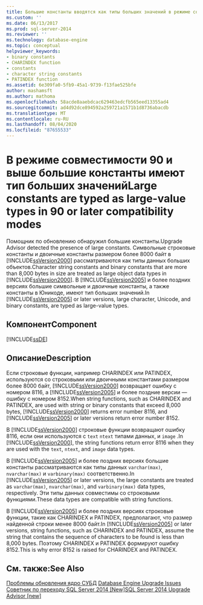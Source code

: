 ```yaml
---
title: Большие константы вводятся как типы больших значений в режиме совместимости 90 или более поздней версии | Документация Майкрософт
ms.custom: ''
ms.date: 06/13/2017
ms.prod: sql-server-2014
ms.reviewer: ''
ms.technology: database-engine
ms.topic: conceptual
helpviewer_keywords:
- binary constants
- CHARINDEX function
- constants
- character string constants
- PATINDEX function
ms.assetid: 6e309fa0-5fb9-45a1-9739-f13fae525bfe
author: mashamsft
ms.author: mathoma
ms.openlocfilehash: 58acde8aaebdcac629463edcfb565eed13355ad4
ms.sourcegitcommit: ad4d92dce894592a259721a1571b1d8736abacdb
ms.translationtype: MT
ms.contentlocale: ru-RU
ms.lasthandoff: 08/04/2020
ms.locfileid: "87655533"
---
```

# <a name="large-constants-are-typed-as-large-value-types-in-90-or-later-compatibility-modes"></a><span data-ttu-id="f5e8a-102">В режиме совместимости 90 и выше большие константы имеют тип больших значений</span><span class="sxs-lookup"><span data-stu-id="f5e8a-102">Large constants are typed as large-value types in 90 or later compatibility modes</span></span>
  <span data-ttu-id="f5e8a-103">Помощник по обновлению обнаружил большие константы.</span><span class="sxs-lookup"><span data-stu-id="f5e8a-103">Upgrade Advisor detected the presence of large constants.</span></span> <span data-ttu-id="f5e8a-104">Символьные строковые константы и двоичные константы размером более 8000 байт в [!INCLUDE[ssVersion2000](../../includes/ssversion2000-md.md)] рассматриваются как типы данных больших объектов.</span><span class="sxs-lookup"><span data-stu-id="f5e8a-104">Character string constants and binary constants that are more than 8,000 bytes in size are treated as large object data types in [!INCLUDE[ssVersion2000](../../includes/ssversion2000-md.md)].</span></span> <span data-ttu-id="f5e8a-105">В [!INCLUDE[ssVersion2005](../../includes/ssversion2005-md.md)] и более поздних версиях большие символьные и двоичные константы, а также константы в Юникоде, имеют тип больших значений.</span><span class="sxs-lookup"><span data-stu-id="f5e8a-105">In [!INCLUDE[ssVersion2005](../../includes/ssversion2005-md.md)] or later versions, large character, Unicode, and binary constants, are typed as large-value types.</span></span>  
  
## <a name="component"></a><span data-ttu-id="f5e8a-106">Компонент</span><span class="sxs-lookup"><span data-stu-id="f5e8a-106">Component</span></span>  
 [!INCLUDE[ssDE](../../includes/ssde-md.md)]  
  
## <a name="description"></a><span data-ttu-id="f5e8a-107">Описание</span><span class="sxs-lookup"><span data-stu-id="f5e8a-107">Description</span></span>  
 <span data-ttu-id="f5e8a-108">Если строковые функции, например CHARINDEX или PATINDEX, используются со строковыми или двоичными константами размером более 8000 байт, [!INCLUDE[ssVersion2000](../../includes/ssversion2000-md.md)] возвращает ошибку с номером 8116, а [!INCLUDE[ssVersion2005](../../includes/ssversion2005-md.md)] и более поздние версии — ошибку с номером 8152.</span><span class="sxs-lookup"><span data-stu-id="f5e8a-108">When string functions, such as CHARINDEX and PATINDEX, are used with string or binary constants that exceed 8,000 bytes, [!INCLUDE[ssVersion2000](../../includes/ssversion2000-md.md)] returns error number 8116, and [!INCLUDE[ssVersion2005](../../includes/ssversion2005-md.md)] or later versions return error number 8152.</span></span>  
  
 <span data-ttu-id="f5e8a-109">В [!INCLUDE[ssVersion2000](../../includes/ssversion2000-md.md)] строковые функции возвращают ошибку 8116, если они используются с `text` `ntext` типами данных, и `image` .</span><span class="sxs-lookup"><span data-stu-id="f5e8a-109">In [!INCLUDE[ssVersion2000](../../includes/ssversion2000-md.md)], the string functions return error 8116 when they are used with the `text`, `ntext`, and `image` data types.</span></span>  
  
 <span data-ttu-id="f5e8a-110">В [!INCLUDE[ssVersion2005](../../includes/ssversion2005-md.md)] и более поздних версиях большие константы рассматриваются как типы данных `varchar(max)`, `nvarchar(max)` и `varbinary(max)` соответственно.</span><span class="sxs-lookup"><span data-stu-id="f5e8a-110">In [!INCLUDE[ssVersion2005](../../includes/ssversion2005-md.md)] or later versions, the large constants are treated as `varchar(max)`, `nvarchar(max)`, and `varbinary(max)` data types, respectively.</span></span> <span data-ttu-id="f5e8a-111">Эти типы данных совместимы со строковыми функциями.</span><span class="sxs-lookup"><span data-stu-id="f5e8a-111">These data types are compatible with string functions.</span></span>  
  
 <span data-ttu-id="f5e8a-112">В [!INCLUDE[ssVersion2005](../../includes/ssversion2005-md.md)] и более поздних версиях строковые функции, такие как CHARINDEX и PATINDEX, предполагают, что размер найденной строки менее 8000 байт.</span><span class="sxs-lookup"><span data-stu-id="f5e8a-112">In [!INCLUDE[ssVersion2005](../../includes/ssversion2005-md.md)] or later versions, string functions, such as CHARINDEX and PATINDEX, assume the string that contains the sequence of characters to be found is less than 8,000 bytes.</span></span> <span data-ttu-id="f5e8a-113">Поэтому CHARINDEX и PATINDEX формируют ошибку 8152.</span><span class="sxs-lookup"><span data-stu-id="f5e8a-113">This is why error 8152 is raised for CHARINDEX and PATINDEX.</span></span>  
  
## <a name="see-also"></a><span data-ttu-id="f5e8a-114">См. также:</span><span class="sxs-lookup"><span data-stu-id="f5e8a-114">See Also</span></span>  
 <span data-ttu-id="f5e8a-115">[Проблемы обновления ядро СУБД](../../../2014/sql-server/install/database-engine-upgrade-issues.md) </span><span class="sxs-lookup"><span data-stu-id="f5e8a-115">[Database Engine Upgrade Issues](../../../2014/sql-server/install/database-engine-upgrade-issues.md) </span></span>  
 [<span data-ttu-id="f5e8a-116">Советник по переходу SQL Server 2014 &#91;New&#93;</span><span class="sxs-lookup"><span data-stu-id="f5e8a-116">SQL Server 2014 Upgrade Advisor &#91;new&#93;</span></span>](sql-server-2014-upgrade-advisor.md)  
  
  

